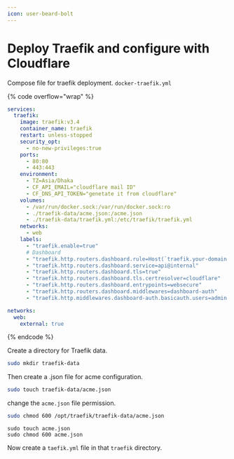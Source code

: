 ```yaml
---
icon: user-beard-bolt
---
```


# Deploy Traefik and configure with Cloudflare

Compose file for traefik deployment. `docker-traefik.yml`&#x20;

{% code overflow="wrap" %}
```yaml
services:
  traefik:
    image: traefik:v3.4
    container_name: traefik
    restart: unless-stopped
    security_opt:
      - no-new-privileges:true
    ports:
      - 80:80
      - 443:443
    environment:
      - TZ=Asia/Dhaka
      - CF_API_EMAIL="cloudflare mail ID"
      - CF_DNS_API_TOKEN="genetate it from cloudflare"
    volumes:
      - /var/run/docker.sock:/var/run/docker.sock:ro
      - ./traefik-data/acme.json:/acme.json
      - ./traefik-data/traefik.yml:/etc/traefik/traefik.yml
    networks:
      - web
    labels:
      - "traefik.enable=true"
      # Dashboard
      - "traefik.http.routers.dashboard.rule=Host(`traefik.your-domain.com`)"
      - "traefik.http.routers.dashboard.service=api@internal"
      - "traefik.http.routers.dashboard.tls=true"
      - "traefik.http.routers.dashboard.tls.certresolver=cloudflare"
      - "traefik.http.routers.dashboard.entrypoints=websecure"
      - "traefik.http.routers.dashboard.middlewares=dashboard-auth"
      - "traefik.http.middlewares.dashboard-auth.basicauth.users=admin:$$2y$$XXXXXXXXXXXXXXX"

networks:
  web:
    external: true
```
{% endcode %}

Create a directory for Traefik data.

```bash
sudo mkdir traefik-data
```

Then create a .json file for acme configuration.

```bash
sudo touch traefik-data/acme.json
```

change the `acme.json` file permission.

```bash
sudo chmod 600 /opt/traefik/traefik-data/acme.json
```

```
sudo touch acme.json
sudo chmod 600 acme.json
```

Now create a `taefik.yml` file in that `traefik` directory.&#x20;
